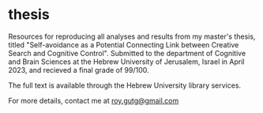 # thesis

Resources for reproducing all analyses and results from my master's thesis, titled "Self-avoidance as a Potential Connecting Link between Creative Search and Cognitive Control". Submitted to the department of Cognitive and Brain Sciences at the Hebrew University of Jerusalem, Israel in April 2023, and recieved a final grade of 99/100.

The full text is available through the Hebrew University library services.

For more details, contact me at roy.gutg@gmail.com

